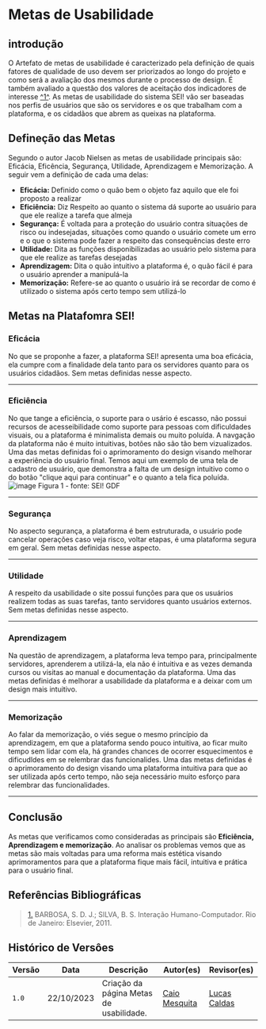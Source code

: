 # Metas de Usabilidade
## introdução

O Artefato de metas de usabilidade é caracterizado pela definição de quais fatores de qualidade de uso devem ser priorizados ao longo do projeto e como será a avaliação dos mesmos durante o processo de design. É também avaliado a questão dos valores de aceitação dos indicadores de interesse <a id="anchor_1" href="#REF1">^1^</a>.
As metas de usabilidade do sistema SEI! vão ser baseadas nos perfis de usuários que são os servidores e os que trabalham com a plataforma, e os cidadãos que abrem as queixas na plataforma.
## Defineção das Metas
Segundo o autor Jacob Nielsen as metas de usabilidade principais são: Eficácia, Eficência, Segurança, Utilidade, Aprendizagem e Memorização. A seguir vem a definição de cada uma delas:

- **Eficácia:** Definido como o quâo bem o objeto faz aquilo que ele foi proposto a realizar
- **Eficiência:** Diz Respeito ao quanto o sistema dá suporte ao usuário para que ele realize a tarefa que almeja 
- **Segurança:** É voltada para a proteção do usuário contra situações de risco ou indesejadas, situações como quando o usuário comete um erro e o que o sistema pode fazer a respeito das consequências deste erro
- **Utilidade:** Dita as funções disponibilizadas ao usuário pelo sistema para que ele realize as tarefas desejadas
- **Aprendizagem:** Dita o quão intuitivo a plataforma é, o  quão fácil é para o usuário aprender a manipulá-la
- **Memorização:** Refere-se ao quanto o usuário irá se recordar de como é utilizado o sistema após certo tempo sem utilizá-lo

## Metas na Platafomra SEI!
### Eficácia
No que se proponhe a fazer, a plataforma SEI! apresenta uma boa eficácia, ela cumpre com a finalidade dela tanto para os servidores quanto para os usuários cidadãos. 
Sem metas definidas nesse aspecto.
<hr>

### Eficiência
No que tange a eficiência, o suporte para o usário é escasso, não possui recursos de acesseibilidade como suporte para pessoas com dificuldades visuais, ou a plataforma é minimalista demais ou muito poluída. A navgação da plataforma não é muito intuitivas, botões não são tão bem vizualizados.
Uma das metas definidas foi o aprimoramento do design visando melhorar a experiência do usuário final.
Temos aqui um exemplo de uma tela de cadastro de usuário, que demonstra a falta de um design intuitivo como o do botão "clique aqui para continuar" e o quanto a tela fica poluída.
 <img src="https://github.com/Interacao-Humano-Computador/2023.2-SEI-GDF/assets/96022527/d7b66deb-4dcd-436d-ac20-0ab7087fe4e9" data-origin="https://github.com/Interacao-Humano-Computador/2023.2-SEI-GDF/assets/96022527/d7b66deb-4dcd-436d-ac20-0ab7087fe4e9" alt="image">
 Figura 1 - fonte: SEI! GDF 


<hr>

### Segurança
No aspecto segurança, a plataforma é bem estruturada, o usuário pode cancelar operações caso veja risco, voltar etapas, é uma plataforma segura em geral. 
Sem metas definidas nesse aspecto.
<hr>

### Utilidade
A respeito da usabilidade o site possui funções para que os usuários realizem todas as suas tarefas, tanto servidores quanto usuários externos. 
Sem metas definidas nesse aspecto.
<hr>

### Aprendizagem
Na questão de aprendizagem, a plataforma leva tempo para, principalmente servidores, aprenderem a utilizá-la, ela não é intuitiva e as vezes demanda cursos ou visitas ao manual e documentação da plataforma. 
Uma das metas definidas é melhorar a usabilidade da plataforma e a deixar com um design mais intuitivo.
<hr>

### Memorização
Ao falar da memorização, o viés segue o mesmo princípio da aprendizagem, em que a plataforma sendo pouco intuitiva, ao ficar muito tempo sem lidar com ela, há grandes chances de ocorrer esquecimentos e dificudldes em se relembrar das funcionalides.
Uma das metas definidas é o aprimoramento do design visando uma plataforma intuitiva para que ao ser utilizada após certo tempo, não seja necessário muito esforço para relembrar das funcionalidades.
<hr>

## Conclusão
As metas que verificamos como consideradas as principais são **Eficiência, Aprendizagem e memorização**. Ao analisar os problemas vemos que as metas são mais voltadas para uma reforma mais estética visando aprimoramentos para que a plataforma fique mais fácil, intuitiva e prática para o usuário final. 

## Referências Bibliográficas
> <a id="REF1" href="#anchor_1">1.</a> BARBOSA, S. D. J.; SILVA, B. S. Interação Humano-Computador. Rio de Janeiro: Elsevier, 2011.

## Histórico de Versôes

| Versão  | Data       | Descrição                                                                                       | Autor(es)                                                                                   | Revisor(es)                                                                                         |
| ------- | ---------- | ----------------------------------------------------------------------------------------------- | ------------------------------------------------------------------------------------------- | --------------------------------------------------------------------------------------------------- |
| `1.0`   | 22/10/2023 | Criação da página Metas de usabilidade.                                                         | [Caio Mesquita](https://github.com/Caiomesvie)                                              |          [Lucas Caldas](https://github.com/lucascaldasb)                                                  |
